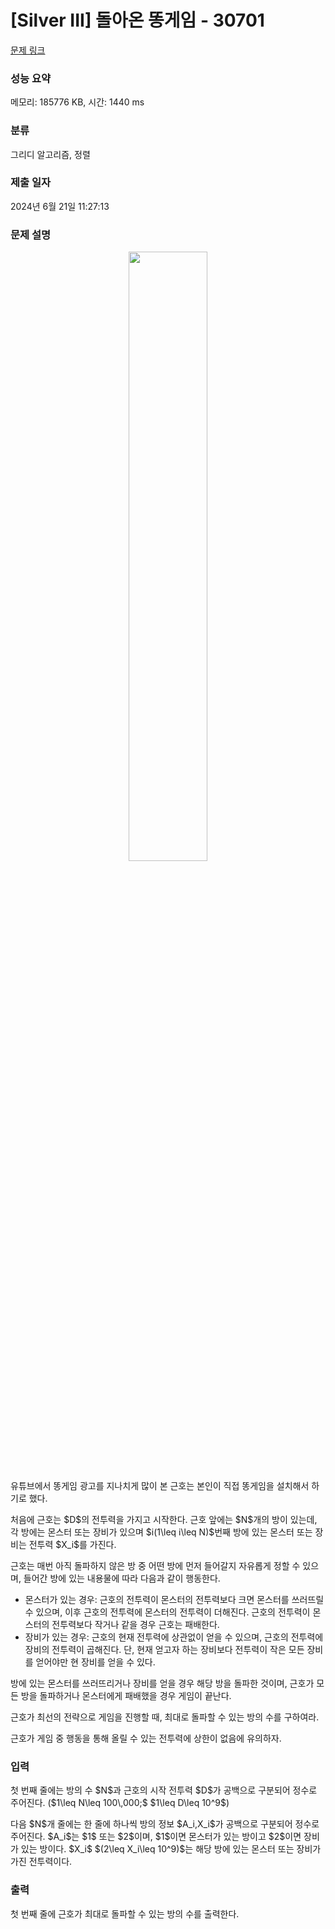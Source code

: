 # [Silver III] 돌아온 똥게임 - 30701 

[문제 링크](https://www.acmicpc.net/problem/30701) 

### 성능 요약

메모리: 185776 KB, 시간: 1440 ms

### 분류

그리디 알고리즘, 정렬

### 제출 일자

2024년 6월 21일 11:27:13

### 문제 설명

<p style="text-align: center;"><img alt="" src="" style="height: 50%; width: 50%;"></p>

<p>유튜브에서 똥게임 광고를 지나치게 많이 본 근호는 본인이 직접 똥게임을 설치해서 하기로 했다.</p>

<p>처음에 근호는 $D$의 전투력을 가지고 시작한다. 근호 앞에는 $N$개의 방이 있는데, 각 방에는 몬스터 또는 장비가 있으며 $i(1\leq i\leq N)$번째 방에 있는 몬스터 또는 장비는 전투력 $X_i$를 가진다.</p>

<p>근호는 매번 아직 돌파하지 않은 방 중 어떤 방에 먼저 들어갈지 자유롭게 정할 수 있으며, 들어간 방에 있는 내용물에 따라 다음과 같이 행동한다.</p>

<ul>
	<li>몬스터가 있는 경우: 근호의 전투력이 몬스터의 전투력보다 크면 몬스터를 쓰러뜨릴 수 있으며, 이후 근호의 전투력에 몬스터의 전투력이 더해진다. 근호의 전투력이 몬스터의 전투력보다 작거나 같을 경우 근호는 패배한다.</li>
	<li>장비가 있는 경우: 근호의 현재 전투력에 상관없이 얻을 수 있으며, 근호의 전투력에 장비의 전투력이 곱해진다. 단, 현재 얻고자 하는 장비보다 전투력이 작은 모든 장비를 얻어야만 현 장비를 얻을 수 있다.</li>
</ul>

<p>방에 있는 몬스터를 쓰러뜨리거나 장비를 얻을 경우 해당 방을 돌파한 것이며, 근호가 모든 방을 돌파하거나 몬스터에게 패배했을 경우 게임이 끝난다.</p>

<p>근호가 최선의 전략으로 게임을 진행할 때, 최대로 돌파할 수 있는 방의 수를 구하여라.</p>

<p>근호가 게임 중 행동을 통해 올릴 수 있는 전투력에 상한이 없음에 유의하자.</p>

### 입력 

 <p>첫 번째 줄에는 방의 수 $N$과 근호의 시작 전투력 $D$가 공백으로 구분되어 정수로 주어진다. ($1\leq N\leq 100\,000;$ $1\leq D\leq 10^9$)</p>

<p>다음 $N$개 줄에는 한 줄에 하나씩 방의 정보 $A_i,X_i$가 공백으로 구분되어 정수로 주어진다. $A_i$는 $1$ 또는 $2$이며, $1$이면 몬스터가 있는 방이고 $2$이면 장비가 있는 방이다. $X_i$ $(2\leq X_i\leq 10^9)$는 해당 방에 있는 몬스터 또는 장비가 가진 전투력이다.</p>

### 출력 

 <p>첫 번째 줄에 근호가 최대로 돌파할 수 있는 방의 수를 출력한다.</p>

